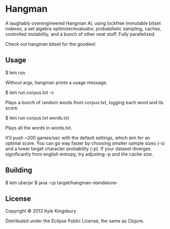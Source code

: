 # Hangman

A laughably overengineered Hangman AI, using lockfree immutable bitset
indexes, a set algebra optimizer/evaluator, probabilistic sampling, caches,
controlled mutability, and a bunch of other neat stuff. Fully parallelized.

Check out hangman.bitset for the goodies!

## Usage

$ lein run

Without args, hangman prints a usage message.

$ lein run corpus.txt -v

Plays a bunch of random words from corpus.txt, logging each word and its score.

$ lein run corpus.txt words.txt

Plays all the words in words.txt.

It'll push ~200 games/sec with the default settings, which aim for an optimal
score. You can go way faster by choosing smaller sample sizes (-s) and a lower
target character probability (-p). If your dataset diverges significantly from
english entropy, try adjusting -p and the cache size.

## Building

$ lein uberjar
$ java -cp target/hangman-standalone-

## License

Copyright © 2013 Kyle Kingsbury

Distributed under the Eclipse Public License, the same as Clojure.
